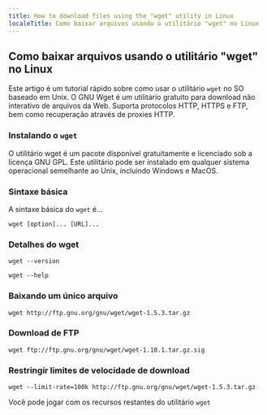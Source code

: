 ```yaml
---
title: How to download files using the "wget" utility in Linux
localeTitle: Como baixar arquivos usando o utilitário "wget" no Linux
---
```

## Como baixar arquivos usando o utilitário "wget" no Linux

Este artigo é um tutorial rápido sobre como usar o utilitário `wget` no SO baseado em Unix. O GNU Wget é um utilitário gratuito para download não interativo de arquivos da Web. Suporta protocolos HTTP, HTTPS e FTP, bem como recuperação através de proxies HTTP.

### Instalando o `wget`

O utilitário wget é um pacote disponível gratuitamente e licenciado sob a licença GNU GPL. Este utilitário pode ser instalado em qualquer sistema operacional semelhante ao Unix, incluindo Windows e MacOS.

### Sintaxe básica

A sintaxe básica do `wget` é…
```
wget [option]... [URL]... 
```

### Detalhes do wget
```
wget --version 
```

```
wget --help 
```

### Baixando um único arquivo
```
wget http://ftp.gnu.org/gnu/wget/wget-1.5.3.tar.gz 
```

### Download de FTP
```
wget ftp://ftp.gnu.org/gnu/wget/wget-1.10.1.tar.gz.sig 
```

### Restringir limites de velocidade de download
```
wget --limit-rate=100k http://ftp.gnu.org/gnu/wget/wget-1.5.3.tar.gz 
```

Você pode jogar com os recursos restantes do utilitário `wget`